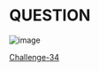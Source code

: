 
# QUESTION #



![image](https://github.com/Riddhiman2005/Crypto-Challenges/assets/130882317/fa3aef4d-59b0-4cf9-b5a6-8bf71e99bc01)

[Challenge-34](https://cryptopals.com/sets/5/challenges/34)
